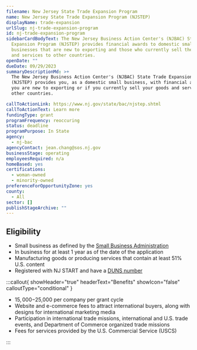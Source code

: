 ```yaml
---
filename: New Jersey State Trade Expansion Program
name: New Jersey State Trade Expansion Program (NJSTEP)
displayName: trade-expansion
urlSlug: nj-trade-expansion-program
id: nj-trade-expansion-program
sidebarCardBodyText: The New Jersey Business Action Center's (NJBAC) State Trade
  Expansion Program (NJSTEP) provides financial awards to domestic small
  businesses that are new to exporting and those who currently sell their goods
  and services to other countries.
openDate: ""
dueDate: 09/29/2023
summaryDescriptionMd: >+
  The New Jersey Business Action Center's (NJBAC) State Trade Expansion Program
  (NJSTEP) provides you, as a domestic small business, with financial awards if
  you are new to exporting or if you currently sell your goods and services to
  other countries.

callToActionLink: https://www.nj.gov/state/bac/njstep.shtml
callToActionText: Learn more
fundingType: grant
programFrequency: reoccuring
status: deadline
programPurpose: In State
agency:
  - nj-bac
agencyContact: jean.chang@sos.nj.gov
businessStage: operating
employeesRequired: n/a
homeBased: yes
certifications:
  - woman-owned
  - minority-owned
preferenceForOpportunityZone: yes
county:
  - All
sector: []
publishStageArchive: ""
---
```

## Eligibility

* Small business as defined by the [Small Business Administration](https://www.sba.gov/size-standards/index.html)
* In business for at least 1 year as of the date of the application
* Manufacturing goods or producing services that contain at least 51% U.S. content
* Registered with NJ START and have a [DUNS number](https://www.dnb.com/duns.html)

:::callout{ showHeader="true" headerText="Benefits" showIcon="false" calloutType="conditional" }

- $15,000-$25,000 per company per grant cycle
- Website and e-commerce fees to attract international buyers, along with designs for international marketing media
- Participation in international trade missions, international and U.S. trade events, and Department of Commerce organized trade missions
- Fees for services provided by the U.S. Commercial Service (USCS)

:::